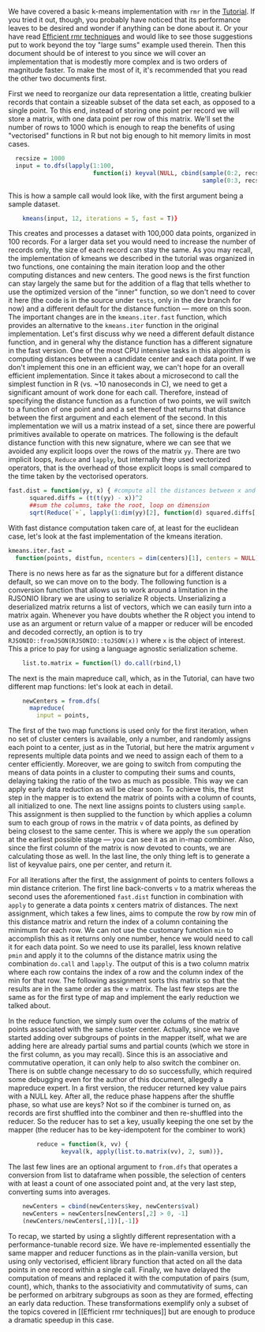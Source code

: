 


We have covered a basic k-means implementation with `rmr` in the [Tutorial](tutorial.md). If you tried it out, though, you probably have noticed that its performance leaves to be desired and wonder if anything can be done about it. Or your have read [Efficient rmr techniques](https://github.com/RevolutionAnalytics/RHadoop/wiki/Efficient-rmr-techniques) and would like to see those suggestions put to work beyond the toy "large sums" example used therein. Then this document should be of interest to you since we will cover an implementation that is modestly more complex and is two orders of magnitude faster. To make the most of it, it's recommended that you read the other two documents first.

First we need to reorganize our data representation a little, creating bulkier records that contain a sizeable subset of the data set each, as opposed to a single point. To this end, instead of storing one point per record we will store a matrix, with one data point per row of this matrix. We'll set the number of rows to 1000 which is enough to reap the benefits of using "vectorised" functions in R but not big enough to hit memory limits in most cases. 


```r
  recsize = 1000
  input = to.dfs(lapply(1:100, 
                        function(i) keyval(NULL, cbind(sample(0:2, recsize, replace = T) + rnorm(recsize, sd = .1),     
                                                       sample(0:3, recsize, replace = T) + rnorm(recsize, sd = .1)))))
```


This is how a sample call would look like, with the first argument being a sample dataset.


```r
    kmeans(input, 12, iterations = 5, fast = T)}
```


This creates and processes a dataset with 100,000 data points, organized in 100 records. For a larger data set you would need to increase the number of records only, the size of each record can stay the same. As you may recall, the implementation of kmeans we described in the tutorial was organized in two functions, one containing the main iteration loop and the other computing distances and new centers. The good news is the first function can stay largely the same but for the addition of a flag that tells whether to use the optimized version of the "inner" function, so we don't need to cover it here (the code is in the source under `tests`, only in the dev branch for now) and a different default for the distance function &mdash; more on this soon. The important changes are in the `kmeans.iter.fast` function, which provides an alternative to the `kmeans.iter` function in the original implementation. Let's first discuss why we need a different default distance function, and in general why the distance function has a different signature in the fast version. One of the most CPU intensive tasks in this algorithm is computing distances between a candidate center and each data point. If we don't implement this one in an efficient way, we can't hope for an overall efficient implementation. Since it takes about a microsecond to call the simplest function in R (vs. ~10 nanoseconds in C), we need to get a significant amount of work done for each call. Therefore, instead of specifying the distance function as a function of two points, we will switch to a function of one point and and a set thereof that returns that distance between the first argument and each element of the second. In this implementation we will us a matrix instead of a set, since there are powerful primitives available to operate on matrices. The following is the default distance function with this new signature, where we can see that we avoided any explicit loops over the rows of the matrix `yy`. There are two implicit loops, `Reduce` and `lapply`, but internally they used vectorized operators, that is the overhead of those explicit loops is small compared to the time taken by the vectorised operators.


```r
fast.dist = function(yy, x) { #compute all the distances between x and rows of yy
      squared.diffs = (t(t(yy) - x))^2
      ##sum the columns, take the root, loop on dimension
      sqrt(Reduce(`+`, lapply(1:dim(yy)[2], function(d) squared.diffs[,d])))}
```


With fast distance computation taken care of, at least for the euclidean case, let's look at the fast implementation of the kmeans iteration.


```r
kmeans.iter.fast = 
  function(points, distfun, ncenters = dim(centers)[1], centers = NULL) {
```


There is no news here as far as the signature but for a different distance default, so we can move on to the body. The following function is a conversion function that allows us to work around a limitation in the RJSONIO library we are using to serialize R objects. Unserializing a deserialized matrix returns a list of vectors, which we can easily turn into a matrix again. Whenever you have doubts whether the R object you intend to use as an argument or return value of a mapper or reducer will be encoded and decoded correctly, an option is to try `RJSONIO::fromJSON(RJSONIO::toJSON(x))` where `x` is the object of interest. This a price to pay for using a language agnostic serialization scheme.


```r
    list.to.matrix = function(l) do.call(rbind,l) 
```


The next is the main mapreduce call, which, as in the Tutorial, can have two different map functions: let's look at each in detail.


```r
    newCenters = from.dfs(
      mapreduce(
        input = points,
```

    
The first of the two map functions is used only for the first iteration, when no set of cluster centers is available, only a number, and randomly assigns each point to a center, just as in the Tutorial, but here the matrix argument `v` represents multiple data points and we need to assign each of them to a center efficiently. Moreover, we are going to switch from computing the means of data points in a cluster to computing their sums and counts, delaying taking the ratio of the two as much as possible. This way we can apply early data reduction as will be clear soon. To achieve this, the first step in the mapper is to extend the matrix of points with a column of counts, all initialized to one. The next line assigns points to clusters using `sample`. This assignment is then supplied to the function `by` which applies a column sum to each group of rows in the matrix `v` of data points, as defined by being closest to the same center. This is where we apply the `sum` operation at the earliest possible stage &mdash; you can see it as an in-map combiner. Also, since the first column of the matrix is now devoted to counts, we are calculating those as well. In the last line, the only thing left is to generate a list of keyvalue pairs, one per center, and return it.
    


    
For all iterations after the first, the assignment of points to centers follows a min distance criterion. The first line back-converts `v` to a matrix whereas the second uses the aforementioned `fast.dist` function in combination with `apply` to generate a data points x centers matrix of distances. The next assignment, which takes a few lines, aims to compute the row by row min of this distance matrix and return the index of a column containing the minimum for each row. We can not use the customary function `min` to accomplish this as it returns only one number, hence we would need to call it for each data point. So we need to use its parallel, less known relative `pmin` and apply it to the columns of the distance matrix using the combination `do.call` and `lapply`. The output of this is a two column matrix where each row contains the index of a row and the column index of the min for that row. The following assignment sorts this matrix so that the results are in the same order as the `v` matrix. The last few steps are the same as for the first type of map and implement the early reduction we talked about.
    


    
In the reduce function, we simply sum over the colums of the matrix of points associated with the same cluster center. Actually, since we have started adding over subgroups of points in the mapper itself, what we are adding here are already partial sums and partial counts (which we store in the first column, as you may recall). Since this is an associative and commutative operation, it can only help to also switch the combiner on. There is on subtle change necessary to do so successfully, which required some debugging even for the author of this document, allegedly a mapreduce expert. In a first version, the reducer returned key value pairs with a NULL key. After all, the reduce phase happens after the shuffle phase, so what use are keys? Not so if the combiner is turned on, as records are first shuffled into the combiner and then re-shuffled into the reducer. So the reducer has to set a key, usually keeping the one set by the mapper (the reducer has to be key-idempotent for the combiner to work)
    

```r
        reduce = function(k, vv) {
               keyval(k, apply(list.to.matrix(vv), 2, sum))},
```

  
The last few lines are an optional argument to `from.dfs` that operates a conversion from list to dataframe when possible, the selection of centers with at least a count of one associated point and, at the very last step, converting sums into averages.


```r
    newCenters = cbind(newCenters$key, newCenters$val)
    newCenters = newCenters[newCenters[,2] > 0, -1]
    (newCenters/newCenters[,1])[,-1]}
```



To recap, we started by using a slightly different representation with a performance-tunable record size. We have re-implemented essentially the same mapper and reducer functions as in the plain-vanilla version, but using only vectorised, efficient library function that acted on all the data points in one record within a single call. Finally, we have delayed the computation of means and replaced it with the computation of pairs (sum, count), which, thanks to the associativity and commutativity of sums, can be performed on arbitrary subgroups as soon as they are formed, effecting an early data reduction. These transformations exemplify only a subset of the topics covered in [[Efficient rmr techniques]] but are enough to produce a dramatic speedup in this case. 
